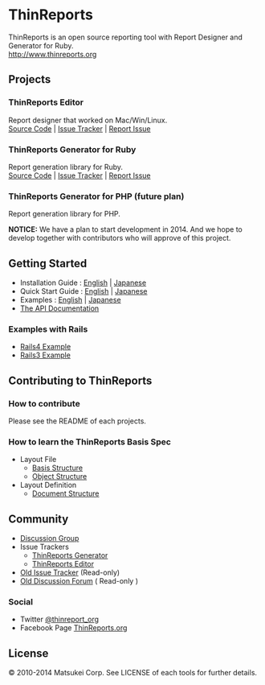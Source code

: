 # ThinReports

ThinReports is an open source reporting tool with Report Designer and Generator for Ruby.  
http://www.thinreports.org

## Projects

### ThinReports Editor

Report designer that worked on Mac/Win/Linux.  
[Source Code](https://github.com/thinreports/thinreports-editor) |
[Issue Tracker](https://github.com/thinreports/thinreports-editor/issues?state=open) |
[Report Issue](https://github.com/thinreports/thinreports-editor/issues/new)

### ThinReports Generator for Ruby

Report generation library for Ruby.  
[Source Code](https://github.com/thinreports/thinreports-generator) |
[Issue Tracker](https://github.com/thinreports/thinreports-generator/issues?state=open) |
[Report Issue](https://github.com/thinreports/thinreports-generator/issues/new)

### ThinReports Generator for PHP (future plan)

Report generation library for PHP.

**NOTICE:**
We have a plan to start development in 2014.
And we hope to develop together with contributors who will approve of this project.

## Getting Started

  * Installation Guide :
      [English](http://osc.matsukei.net/projects/thinreports/wiki/En_Installation_Guide) |
      [Japanese](http://osc.matsukei.net/projects/thinreports/wiki/Installation_Guide)
  * Quick Start Guide :
      [English](http://osc.matsukei.net/projects/thinreports/wiki/En_Getting_Started) |
      [Japanese](http://osc.matsukei.net/projects/thinreports/wiki/Getting_Started)
  * Examples :
      [English](http://osc.matsukei.net/projects/thinreports/wiki/En_Examples) |
      [Japanese](http://osc.matsukei.net/projects/thinreports/wiki/Examples)
  * [The API Documentation](http://rubydoc.info/gems/thinreports/0.7.7/frames)

### Examples with Rails

  * [Rails4 Example](https://github.com/thinreports/thinreports-rails4-example)
  * [Rails3 Example](https://github.com/thinreports/thinreports-rails3-example)

## Contributing to ThinReports

### How to contribute

Please see the README of each projects.

### How to learn the ThinReports Basis Spec

  * Layout File
    * [Basis Structure](https://github.com/thinreports/thinreports/blob/spec/file_structure.md)
    * [Object Structure](https://github.com/thinreports/thinreports/blob/spec/shape_structure.md)
  * Layout Definition
    * [Document Structure](https://github.com/thinreports/thinreports/blob/spec/document/document_structure.md)

## Community

  * [Discussion Group](https://groups.google.com/forum/#!forum/thinreports)
  * Issue Trackers
    * [ThinReports Generator](https://github.com/thinreports/thinreports-generator/issues?state=open)
    * [ThinReports Editor](https://github.com/thinreports/thinreports-editor/issues?state=open)
  * [Old Issue Tracker](http://osc.matsukei.net/projects/thinreports/issues) (Read-only)
  * [Old Discussion Forum](http://osc.matsukei.net/projects/thinreports/boards) ( Read-only )

### Social

  * Twitter [@thinreport_org](https://twitter.com/thinreports_org)
  * Facebook Page [ThinReports.org](https://www.facebook.com/ThinReports.org)

## License

&copy; 2010-2014 Matsukei Corp. See LICENSE of each tools for further details.
